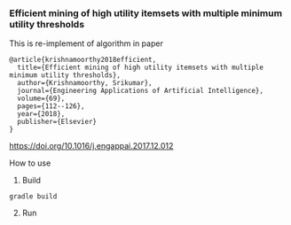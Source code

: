 ### Efficient mining of high utility itemsets with multiple minimum utility thresholds

This is re-implement of algorithm in paper 
```
@article{krishnamoorthy2018efficient,
  title={Efficient mining of high utility itemsets with multiple minimum utility thresholds},
  author={Krishnamoorthy, Srikumar},
  journal={Engineering Applications of Artificial Intelligence},
  volume={69},
  pages={112--126},
  year={2018},
  publisher={Elsevier}
}
```

https://doi.org/10.1016/j.engappai.2017.12.012

How to use 

1. Build 

```
gradle build

```

2. Run